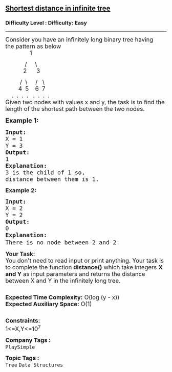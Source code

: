 <h2><a href="https://www.geeksforgeeks.org/problems/find-the-distance-between-two-nodes4402/1?page=1&company=PlaySimple&sortBy=submissions">Shortest distance in infinite tree</a></h2><h3>Difficulty Level : Difficulty: Easy</h3><hr><div class="problems_problem_content__Xm_eO"><p><span style="font-size:18px">Consider you have an infinitely long binary tree having the&nbsp;pattern as below<br>
&nbsp; &nbsp; &nbsp; &nbsp; &nbsp; &nbsp; &nbsp; &nbsp;1</span></p>

<p><span style="font-size:18px">&nbsp; &nbsp; &nbsp; &nbsp; &nbsp; &nbsp; /&nbsp; &nbsp; &nbsp;\<br>
&nbsp; &nbsp; &nbsp; &nbsp; &nbsp; &nbsp;2 &nbsp; &nbsp; &nbsp;3&nbsp;&nbsp;</span></p>

<p><span style="font-size:18px">&nbsp; &nbsp; &nbsp; &nbsp; &nbsp;/&nbsp; \&nbsp; &nbsp; &nbsp;/&nbsp; &nbsp;\<br>
&nbsp; &nbsp; &nbsp; &nbsp; 4&nbsp; 5 &nbsp; &nbsp;6 &nbsp;7<br>
&nbsp; &nbsp; .&nbsp; . &nbsp;. &nbsp;. &nbsp; . &nbsp;. &nbsp;.&nbsp; .&nbsp;<br>
Given two nodes with values x and y,&nbsp;the task is to find the length of the shortest path between the two nodes.</span></p>

<p><span style="font-size:20px"><strong>Example 1:</strong></span></p>

<pre><span style="font-size:18px"><strong>Input:</strong>
X = 1
Y = 3
<strong>Output:</strong>
1
<strong>Explanation:
</strong>3 is the child of 1 so, 
distance between them is 1.</span>
</pre>

<p><span style="font-size:18px"><strong>Example 2:</strong></span></p>

<pre><span style="font-size:18px"><strong>Input:</strong>
X = 2
Y = 2
<strong>Output:</strong>
0
<strong>Explanation:</strong>
There is no node between 2 and 2.</span><span style="font-size:20px">
</span></pre>

<p><span style="font-size:18px"><strong>Your Task: </strong><br>
You don't need to read input or print anything. Your task is to complete the function&nbsp;<strong>distance()</strong>&nbsp;which take&nbsp;integers&nbsp;<strong>X and Y</strong>&nbsp;as&nbsp;input parameters and returns the distance between X and Y in the infinitely&nbsp;long tree.</span><br>
&nbsp;</p>

<p><span style="font-size:18px"><strong>Expected Time Complexity:</strong> O(log (y - x))<br>
<strong>Expected Auxiliary Space:</strong> O(1)</span></p>

<p><br>
<span style="font-size:18px"><strong>Constraints:</strong><br>
1&lt;=X,Y&lt;=10<sup>7</sup></span></p>
</div><p><span style=font-size:18px><strong>Company Tags : </strong><br><code>PlaySimple</code>&nbsp;<br><p><span style=font-size:18px><strong>Topic Tags : </strong><br><code>Tree</code>&nbsp;<code>Data Structures</code>&nbsp;